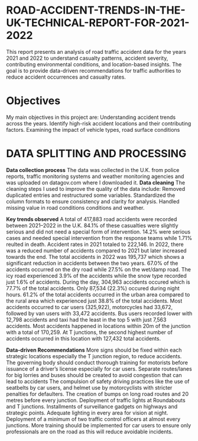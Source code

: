 # ROAD-ACCIDENT-TRENDS-IN-THE-UK-TECHNICAL-REPORT-FOR-2021-2022
This report presents an analysis of road traffic accident data for the years 2021 and 2022 to understand casualty patterns, accident severity, contributing environmental conditions, and location-based insights. The goal is to provide data-driven recommendations for traffic authorities to reduce accident occurrences and casualty rates.

# Objectives
My main objectives in this project are:
Understanding accident trends across the years.
Identify high-risk accident locations and their contributing factors.
Examining the impact of vehicle types, road surface conditions

# DATA SPLITTING AND PROCESSING
**Data collection process**
The data was collected in the U.K. from police reports, traffic monitoring systems and weather monitoring agencies and was uploaded on datagov.com where I downloaded it.
**Data cleaning**
The cleaning steps I used to improve the quality of the data include:
Removed duplicated entries and restructured some variables.
Standardized the column formats to ensure consistency and clarity for analysis.
Handled missing value in road conditions conditions and weather.

**Key trends observed**
A total of 417,883 road accidents were recorded between 2021–2022 in the U.K.
84.1% of these casualties were slightly serious and did not need a special form of intervention. 14.2% were serious cases and needed special intervention from the response teams while 1.71% reulted in death.
Accident rates in 2021 totaled to 222,146. In 2022, there was a reduced number of accidents compared to 2021 but later increased towards the end. The total accidents in 2022 was 195,737 which shows a significant reduction in accidents between the two years. 
67.0% of the accidents occurred on the dry road while 27.5% on the wet/damp road. The icy road experienced 3.9% of the accidents while the snow type recorded just 1.6% of accidents.
During the day, 304,963 accidents occured which is 77.7% of the total accidents. Only 87,534 (22.3%) occured during night hours.
61.2% of the total accidents occurred in the urban area compared to the rural area which experienced just 38.8% of the total accidents.
Most accidents occurred to car users (325,922), motorcycles had 33,672, followed by van users with 33,472 accidents. Bus users recorded lower with 12,798 accidents and taxi had the least in the top 5 with just 7,563 accidents.
Most accidents happened in locations within 20m of the junction with a total of 170,259. At T junctions, the second highest number of accidents occurred in this location with 127,432 total accidents.

**Data-driven Recommendations** 
More signs should be fixed within each strategic locations especially the T junction region, to reduce accidents.
The governing body should conduct thorough training for motorists before issuance of a driver’s license especially for car users.
Separate routes/lanes for big lorries and buses should be created to avoid congestion that can lead to accidents
The compulsion of safety driving practices like the use of seatbelts by car users, and helmet use by motorcyclists with stricter penalties for defaulters.
The creation of bumps on long road routes and 20 metres before every junction.
Deployment of traffic lights at Roundabouts and T junctions.
Installments of surveillance gadgets on highways and strategic points.
Adequate lighting in every area for vision at night.
Deployment of a minimum of two traffic control officers at almost every junctions.
More training should be implemented for car users to ensure only professionals are on the road as this will reduce avoidable incidents.
